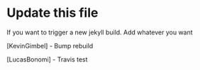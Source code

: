 # Update this file

If you want to trigger a new jekyll build. Add whatever you want

[KevinGimbel] - Bump rebuild

[LucasBonomi] - Travis test
